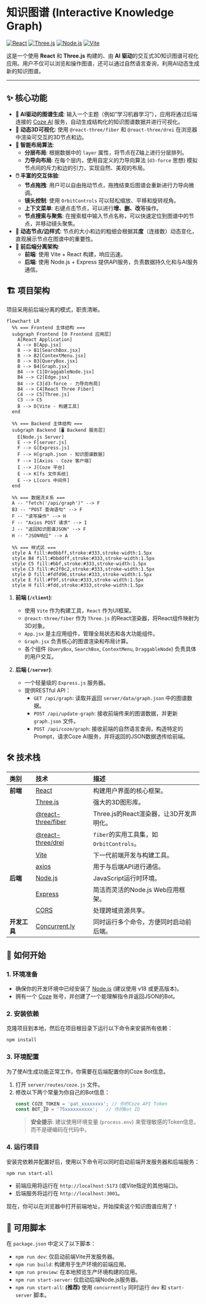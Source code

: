 # 知识图谱 (Interactive Knowledge Graph)

[![React](https://img.shields.io/badge/React-18.2.0-61DAFB?style=for-the-badge&logo=react)](https://react.dev/) [![Three.js](https://img.shields.io/badge/Three.js-r160-000000?style=for-the-badge&logo=three.js)](https://threejs.org/) [![Node.js](https://img.shields.io/badge/Node.js-Express-43853D?style=for-the-badge&logo=node.js)](https://expressjs.com/) [![Vite](https://img.shields.io/badge/Vite-6.3.5-646CFF?style=for-the-badge&logo=vite)](https://vitejs.dev/)

这是一个使用 **React** 和 **Three.js** 构建的、由 **AI 驱动**的交互式3D知识图谱可视化应用。用户不仅可以浏览和操作图谱，还可以通过自然语言查询，利用AI动态生成新的知识图谱。

---

## ✨ 核心功能

*   **🤖 AI驱动的图谱生成**: 输入一个主题（例如“学习机器学习”），应用将通过后端连接的 [Coze AI](https://www.coze.cn/) 服务，自动生成结构化的知识图谱数据并进行可视化。
*   **🎨 动态3D可视化**: 使用 `@react-three/fiber` 和 `@react-three/drei` 在浏览器中渲染可交互的3D节点和边。
*   **🔬 智能布局算法**:
    *   **分层布局**: 根据数据中的 `layer` 属性，将节点在Z轴上进行分层排列。
    *   **力导向布局**: 在每个层内，使用自定义的力导向算法 (`d3-force` 思想) 模拟节点间的斥力和边的引力，实现自然、美观的布局。
*   **🖱️ 丰富的交互体验**:
    *   **节点拖拽**: 用户可以自由拖动节点，拖拽结束后图谱会重新进行力导向微调。
    *   **镜头控制**: 使用 `OrbitControls` 可以轻松缩放、平移和旋转视角。
    *   **上下文菜单**: 右键点击节点，可以进行**增、删、改**等操作。
    *   **节点搜索与聚焦**: 在搜索框中输入节点名称，可以快速定位到图谱中的节点，并移动镜头聚焦。
*   **🔗 动态节点/边样式**: 节点的大小和边的粗细会根据其**度**（连接数）动态变化，直观展示节点在图谱中的重要性。
*   **🚀 前后端分离架构**:
    *   **前端**: 使用 Vite + React 构建，响应迅速。
    *   **后端**: 使用 Node.js + Express 提供API服务，负责数据持久化和与AI服务通信。

## 🏗️ 项目架构

项目采用前后端分离的模式，职责清晰。

```mermaid
flowchart LR
  %% === Frontend 主体结构 ===
  subgraph Frontend [🌐 Frontend 应用层]
    A[React Application]
    A --> B[App.jsx]
    B --> B1[SearchBox.jsx]
    B --> B2[ContextMenu.jsx]
    B --> B3[QueryBox.jsx]
    B --> B4[Graph.jsx]
    B4 --> C1[DraggableNode.jsx]
    B4 --> C2[Edge.jsx]
    B4 --> C3[d3-force - 力导向布局]
    B4 --> C4[React Three Fiber]
    C4 --> C5[Three.js]
    C3 --> C5
    B --> D[Vite - 构建工具]
  end

  %% === Backend 主体结构 ===
  subgraph Backend [🖥️ Backend 服务层]
    E[Node.js Server]
    E --> F[server.js]
    F --> G[Express.js]
    F --> H[graph.json - 知识图谱数据]
    F --> I[Axios - Coze 客户端]
    I --> J[Coze 平台]
    E --> K[fs 文件系统]
    E --> L[cors 中间件]
  end

  %% === 数据流关系 ===
  A -- "fetch('/api/graph')" --> F
  B3 -- "POST 查询语句" --> F
  F -- "读写操作" --> H
  F -- "Axios POST 请求" --> I
  J -- "返回知识图谱JSON" --> F
  H -- "JSON响应" --> A

  %% === 样式区 ===
  style A fill:#e0bbff,stroke:#333,stroke-width:1.5px
  style B4 fill:#bbddff,stroke:#333,stroke-width:1.5px
  style C5 fill:#bbf,stroke:#333,stroke-width:1.5px
  style C3 fill:#c2f0c2,stroke:#333,stroke-width:1.5px
  style D fill:#fdfd96,stroke:#333,stroke-width:1.5px
  style E fill:#f9f,stroke:#333,stroke-width:1.5px
  style H fill:#fdd,stroke:#333,stroke-width:1.5px

```

1.  **前端 (`/client`)**:
    *   使用 `Vite` 作为构建工具，`React` 作为UI框架。
    *   `@react-three/fiber` 作为 `Three.js` 的React渲染器，将React组件映射为3D对象。
    *   `App.jsx` 是主应用组件，管理全局状态和各大功能组件。
    *   `Graph.jsx` 负责核心的图谱渲染和布局计算。
    *   各个组件 (`QueryBox`, `SearchBox`, `ContextMenu`, `DraggableNode`) 负责具体的用户交互。

2.  **后端 (`/server`)**:
    *   一个轻量级的 `Express.js` 服务器。
    *   提供RESTful API：
        *   `GET /api/graph`: 读取并返回 `server/data/graph.json` 中的图谱数据。
        *   `POST /api/update-graph`: 接收前端传来的图谱数据，并更新 `graph.json` 文件。
        *   `POST /api/coze/graph`: 接收前端的自然语言查询，构造特定的Prompt，请求Coze AI服务，并将返回的JSON数据透传给前端。

## 🛠️ 技术栈

| 类别 | 技术 | 描述 |
| :--- | :--- | :--- |
| **前端** | [React](https://react.dev/) | 构建用户界面的核心框架。 |
| | [Three.js](https://threejs.org/) | 强大的3D图形库。 |
| | [@react-three/fiber](https://docs.pmnd.rs/react-three-fiber/getting-started/introduction) | Three.js的React渲染器，让3D开发声明化。 |
| | [@react-three/drei](https://github.com/pmndrs/drei) | `fiber`的实用工具集，如`OrbitControls`。 |
| | [Vite](https://vitejs.dev/) | 下一代前端开发与构建工具。 |
| | [axios](https://axios-http.com/) | 用于与后端API进行通信。 |
| **后端** | [Node.js](https://nodejs.org/) | JavaScript运行时环境。 |
| | [Express](https://expressjs.com/) | 简洁而灵活的Node.js Web应用框架。 |
| | [CORS](https://expressjs.com/en/resources/middleware/cors.html) | 处理跨域资源共享。 |
| **开发工具**| [Concurrent.ly](https://github.com/open-cli-tools/concurrently) | 同时运行多个命令，方便同时启动前后端。 |

## 🚀 如何开始

### 1. 环境准备

*   确保你的开发环境中已经安装了 [Node.js](https://nodejs.org/) (建议使用 v18 或更高版本)。
*   拥有一个 [Coze](https://www.coze.cn/) 账号，并创建了一个能理解指令并返回JSON的Bot。

### 2. 安装依赖

克隆项目到本地，然后在项目根目录下运行以下命令来安装所有依赖：

```bash
npm install
```

### 3. 环境配置

为了使AI生成功能正常工作，你需要在后端配置你的Coze Bot信息。

1.  打开 `server/routes/coze.js` 文件。
2.  修改以下两个常量为你自己的Bot信息：
    ```javascript
    const COZE_TOKEN = 'pat_xxxxxxxx'; // 你的Coze API Token
    const BOT_ID = '75xxxxxxxxxx';   // 你的Bot ID
    ```
    > **安全提示**: 建议使用环境变量 (`process.env`) 来管理敏感的Token信息，而不是硬编码在代码中。

### 4. 运行项目

安装完依赖并配置好后，使用以下命令可以同时启动前端开发服务器和后端服务：

```bash
npm run start-all
```

*   前端应用将运行在 `http://localhost:5173` (或Vite指定的其他端口)。
*   后端服务将运行在 `http://localhost:3001`。

现在，你可以在浏览器中打开前端地址，开始探索这个知识图谱应用了！

## 📜 可用脚本

在 `package.json` 中定义了以下脚本：

*   `npm run dev`: 仅启动前端Vite开发服务器。
*   `npm run build`: 构建用于生产环境的前端应用。
*   `npm run preview`: 在本地预览生产环境构建的应用。
*   `npm run start-server`: 仅启动后端Node.js服务器。
*   `npm run start-all`: **(推荐)** 使用 `concurrently` 同时运行 `dev` 和 `start-server` 脚本。
